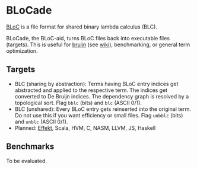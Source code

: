 # BLoCade

[BLoC](https://github.com/marvinborner/bloc) is a file format for shared
binary lambda calculus (BLC).

BLoCade, the BLoC-aid, turns BLoC files back into executable files
(targets). This is useful for [bruijn](https://bruijn.marvinborner.de)
(see [wiki](https://bruijn.marvinborner.de/wiki/coding/compilation/)),
benchmarking, or general term optimization.

## Targets

-   BLC (sharing by abstraction): Terms having BLoC entry indices get
    abstracted and applied to the respective term. The indices get
    converted to De Bruijn indices. The dependency graph is resolved by
    a topological sort. Flag `bblc` (bits) and `blc` (ASCII 0/1).
-   BLC (unshared): Every BLoC entry gets reinserted into the original
    term. Do not use this if you want efficiency or small files. Flag
    `unbblc` (bits) and `unblc` (ASCII 0/1).
-   Planned: [Effekt](https://effekt-lang.org), Scala, HVM, C, NASM,
    LLVM, JS, Haskell

## Benchmarks

To be evaluated.
